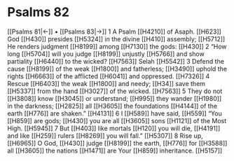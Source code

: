 # Psalms 82
[[Psalms 81|←]] • [[Psalms 83|→]]
1 A Psalm [[H4210]] of Asaph. [[H623]] God [[H430]] presides [[H5324]] in the divine [[H410]] assembly; [[H5712]] He renders judgment [[H8199]] among [[H7130]] the gods: [[H430]] 
2 “How long [[H5704]] will you judge [[H8199]] unjustly [[H5766]] and show partiality [[H6440]] to the wicked? [[H7563]] Selah [[H5542]] 
3 Defend the cause [[H8199]] of the weak [[H1800]] and fatherless; [[H3490]] uphold the rights [[H6663]] of the afflicted [[H6041]] and oppressed. [[H7326]] 
4 Rescue [[H6403]] the weak [[H1800]] and needy; [[H34]] save them [[H5337]] from the hand [[H3027]] of the wicked. [[H7563]] 
5 They do not [[H3808]] know [[H3045]] or understand; [[H995]] they wander [[H1980]] in the darkness; [[H2825]] all [[H3605]] the foundations [[H4144]] of the earth [[H776]] are shaken.” [[H4131]] 
6 I [[H589]] have said, [[H559]] “You [[H859]] are gods; [[H430]] you are all [[H3605]] sons [[H1121]] of the Most High. [[H5945]] 
7 But [[H403]] like mortals [[H120]] you will die, [[H4191]] and like [[H259]] rulers [[H8269]] you will fall.” [[H5307]] 
8 Rise up, [[H6965]] O God, [[H430]] judge [[H8199]] the earth, [[H776]] for [[H3588]] all [[H3605]] the nations [[H1471]] are Your [[H859]] inheritance. [[H5157]] 

